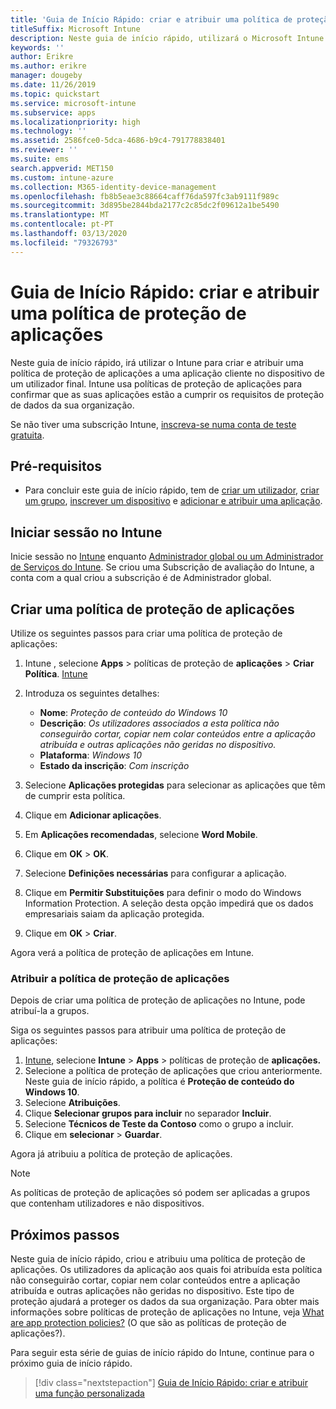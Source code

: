 ```yaml
---
title: 'Guia de Início Rápido: criar e atribuir uma política de proteção de aplicações'
titleSuffix: Microsoft Intune
description: Neste guia de início rápido, utilizará o Microsoft Intune para criar e atribuir uma política de proteção de aplicações.
keywords: ''
author: Erikre
ms.author: erikre
manager: dougeby
ms.date: 11/26/2019
ms.topic: quickstart
ms.service: microsoft-intune
ms.subservice: apps
ms.localizationpriority: high
ms.technology: ''
ms.assetid: 2586fce0-5dca-4686-b9c4-791778838401
ms.reviewer: ''
ms.suite: ems
search.appverid: MET150
ms.custom: intune-azure
ms.collection: M365-identity-device-management
ms.openlocfilehash: fb8b5eae3c88664caff76da597fc3ab9111f989c
ms.sourcegitcommit: 3d895be2844bda2177c2c85dc2f09612a1be5490
ms.translationtype: MT
ms.contentlocale: pt-PT
ms.lasthandoff: 03/13/2020
ms.locfileid: "79326793"
---
```

# <a name="quickstart-create-and-assign-an-app-protection-policy"></a>Guia de Início Rápido: criar e atribuir uma política de proteção de aplicações

Neste guia de início rápido, irá utilizar o Intune para criar e atribuir uma política de proteção de aplicações a uma aplicação cliente no dispositivo de um utilizador final. Intune usa políticas de proteção de aplicações para confirmar que as suas aplicações estão a cumprir os requisitos de proteção de dados da sua organização.

Se não tiver uma subscrição Intune, [inscreva-se numa conta de teste gratuita](../fundamentals/free-trial-sign-up.md).

## <a name="prerequisites"></a>Pré-requisitos

- Para concluir este guia de início rápido, tem de [criar um utilizador](../fundamentals/quickstart-create-user.md), [criar um grupo](../fundamentals/quickstart-create-group.md), [inscrever um dispositivo](../enrollment/quickstart-setup-auto-enrollment.md) e [adicionar e atribuir uma aplicação](quickstart-add-assign-app.md).

## <a name="sign-in-to-intune"></a>Iniciar sessão no Intune

Inicie sessão no [Intune](https://aka.ms/intuneportal) enquanto [Administrador global ou um Administrador de Serviços do Intune](../fundamentals/users-add.md#types-of-administrators). Se criou uma Subscrição de avaliação do Intune, a conta com a qual criou a subscrição é de Administrador global.

## <a name="create-an-app-protection-policy"></a>Criar uma política de proteção de aplicações

Utilize os seguintes passos para criar uma política de proteção de aplicações:

1. Intune , selecione **Apps** > políticas de proteção de **aplicações** > **Criar Política**. [Intune](https://aka.ms/intuneportal) 
2. Introduza os seguintes detalhes:

    - **Nome**: *Proteção de conteúdo do Windows 10*
    - **Descrição**: *Os utilizadores associados a esta política não conseguirão cortar, copiar nem colar conteúdos entre a aplicação atribuída e outras aplicações não geridas no dispositivo.*
    - **Plataforma**: *Windows 10*
    - **Estado da inscrição**: *Com inscrição*

3. Selecione **Aplicações protegidas** para selecionar as aplicações que têm de cumprir esta política.
4. Clique em **Adicionar aplicações**.
5. Em **Aplicações recomendadas**, selecione **Word Mobile**.
5. Clique em **OK** > **OK**. 
6. Selecione **Definições necessárias** para configurar a aplicação.
7. Clique em **Permitir Substituições** para definir o modo do Windows Information Protection. A seleção desta opção impedirá que os dados empresariais saiam da aplicação protegida.
8. Clique em **OK** > **Criar**.

Agora verá a política de proteção de aplicações em Intune.

### <a name="assign-the-app-protection-policy"></a>Atribuir a política de proteção de aplicações

Depois de criar uma política de proteção de aplicações no Intune, pode atribuí-la a grupos. 

Siga os seguintes passos para atribuir uma política de proteção de aplicações:

1. [Intune](https://aka.ms/intuneportal), selecione **Intune** > **Apps** > políticas de proteção de **aplicações.** 
2. Selecione a política de proteção de aplicações que criou anteriormente. Neste guia de início rápido, a política é **Proteção de conteúdo do Windows 10**.
3. Selecione **Atribuições**.
4. Clique **Selecionar grupos para incluir** no separador **Incluir**.
5. Selecione **Técnicos de Teste da Contoso** como o grupo a incluir.
6. Clique em **selecionar** > **Guardar**. 

Agora já atribuiu a política de proteção de aplicações.

> [!NOTE]
> As políticas de proteção de aplicações só podem ser aplicadas a grupos que contenham utilizadores e não dispositivos.

## <a name="next-steps"></a>Próximos passos

Neste guia de início rápido, criou e atribuiu uma política de proteção de aplicações. Os utilizadores da aplicação aos quais foi atribuída esta política não conseguirão cortar, copiar nem colar conteúdos entre a aplicação atribuída e outras aplicações não geridas no dispositivo. Este tipo de proteção ajudará a proteger os dados da sua organização. Para obter mais informações sobre políticas de proteção de aplicações no Intune, veja [What are app protection policies?](app-protection-policy.md) (O que são as políticas de proteção de aplicações?).

Para seguir esta série de guias de início rápido do Intune, continue para o próximo guia de início rápido.

> [!div class="nextstepaction"]
> [Guia de Início Rápido: criar e atribuir uma função personalizada](../fundamentals/create-custom-role.md)
